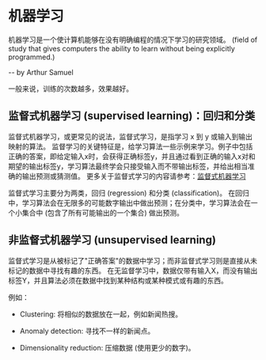# 机器学习

机器学习是一个使计算机能够在没有明确编程的情况下学习的研究领域。
(field of study that gives computers the ability to learn without being explicitly programmed.)

-- by Arthur Samuel

一般来说，训练的次数越多，效果越好。

## 监督式机器学习 (supervised learning)：回归和分类
监督式机器学习，或更常见的说法，监督式学习，是指学习 x 到 y 或输入到输出映射的算法。
监督学习的关键特征是，给学习算法一些示例来学习。例子中包括正确的答案，即给定输入x时，会获得正确标签y，并且通过看到正确的输入x对和期望的输出标签y，学习算法最终学会只接受输入而不带输出标签，并给出相当准确的输出预测或猜测值。
更多关于监督式学习的内容请参考：[监督式机器学习](supervised_learning/introduction.md)

监督式学习主要分为两类，回归 (regression) 和分类 (classification)。
在回归中，学习算法会在无限多的可能数字输出中做出预测；在分类中，学习算法会在一个小集合中 (包含了所有可能输出的一个集合) 做出预测。

## 非监督式机器学习 (unsupervised learning)
监督式学习是从被标记了"正确答案"的数据中学习；而非监督式学习则是直接从未标记的数据中寻找有趣的东西。
在无监督学习中，数据仅带有输入X，而没有输出标签Y，并且算法必须在数据中找到某种结构或某种模式或有趣的东西。

例如：
* Clustering: 将相似的数据放在一起，例如新闻热搜。

* Anomaly detection: 寻找不一样的新闻点。

* Dimensionality reduction: 压缩数据 (使用更少的数字)。
